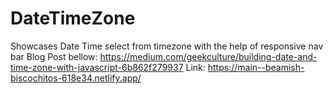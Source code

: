 # DateTimeZone
Showcases Date Time select from timezone with the help of responsive nav bar
Blog Post bellow:
https://medium.com/geekculture/building-date-and-time-zone-with-javascript-6b862f279937
Link:
https://main--beamish-biscochitos-618e34.netlify.app/
